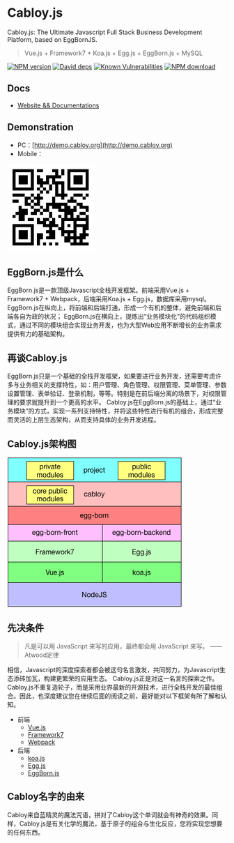 # Cabloy.js

Cabloy.js: The Ultimate Javascript Full Stack Business Development Platform, based on EggBornJS.

> Vue.js + Framework7 + Koa.js + Egg.js + EggBorn.js + MySQL

[![NPM version][npm-image]][npm-url]
[![David deps][david-image]][david-url]
[![Known Vulnerabilities][snyk-image]][snyk-url]
[![NPM download][download-image]][download-url]

[npm-image]: https://img.shields.io/npm/v/cabloy.svg?style=flat-square
[npm-url]: https://npmjs.org/package/cabloy
[david-image]: https://img.shields.io/david/zhennann/cabloy.svg?style=flat-square
[david-url]: https://david-dm.org/zhennann/cabloy
[snyk-image]: https://snyk.io/test/npm/cabloy/badge.svg?style=flat-square
[snyk-url]: https://snyk.io/test/npm/cabloy
[download-image]: https://img.shields.io/npm/dm/cabloy.svg?style=flat-square
[download-url]: https://npmjs.org/package/cabloy

## Docs

- [Website && Documentations](http://cabloy.org)

## Demonstration

- PC：[http://demo.cabloy.org](http://demo.cabloy.org)
- Mobile：

![](./docs/assets/images/cabloy-demo-qrcode.png)

## EggBorn.js是什么
EggBorn.js是一款顶级Javascript全栈开发框架。前端采用Vue.js + Framework7 + Webpack，后端采用Koa.js + Egg.js，数据库采用mysql。
EggBorn.js在纵向上，将前端和后端打通，形成一个有机的整体，避免前端和后端各自为政的状况；
EggBorn.js在横向上，提炼出“业务模块化”的代码组织模式，通过不同的模块组合实现业务开发，也为大型Web应用不断增长的业务需求提供有力的基础架构。

## 再谈Cabloy.js
EggBorn.js只是一个基础的全栈开发框架，如果要进行业务开发，还需要考虑许多与业务相关的支撑特性，如：用户管理、角色管理、权限管理、菜单管理、参数设置管理、表单验证、登录机制，等等。特别是在前后端分离的场景下，对权限管理的要求就提升到一个更高的水平。
Cabloy.js在EggBorn.js的基础上，通过“业务模块”的方式，实现一系列支持特性，并将这些特性进行有机的组合，形成完整而灵活的上层生态架构，从而支持具体的业务开发进程。

## Cabloy.js架构图

![](./docs/assets/images/cabloy.png)

## 先决条件

> 凡是可以用 JavaScript 来写的应用，最终都会用 JavaScript 来写。 ——Atwood定律

相信，Javascript的深度探索者都会被这句名言激发，共同努力，为Javascript生态添砖加瓦，构建更繁荣的应用生态。
Cabloy.js正是对这一名言的探索之作。Cabloy.js不重复造轮子，而是采用业界最新的开源技术，进行全栈开发的最佳组合。因此，也深度建议您在继续后面的阅读之前，最好能对以下框架有所了解和认知。

- 前端
   - [Vue.js](https://vuejs.org)
   - [Framework7](http://framework7.io)
   - [Webpack](http://framework7.io)
- 后端
   - [koa.js](https://koajs.com)
   - [Egg.js](https://eggjs.org)
   - [EggBorn.js](/zh-cn/eggborn/basic/)

## Cabloy名字的由来

Cabloy来自蓝精灵的魔法咒语，拼对了Cabloy这个单词就会有神奇的效果。同样，Cabloy.js是有关化学的魔法，基于原子的组合与生化反应，您将实现您想要的任何东西。
